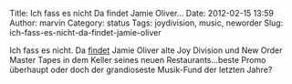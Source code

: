 Title: Ich fass es nicht Da findet Jamie Oliver...
Date: 2012-02-15 13:59
Author: marvin
Category: status
Tags: joydivision, music, neworder
Slug: ich-fass-es-nicht-da-findet-jamie-oliver

Ich fass es nicht. Da
[findet](http://www.nme.com/news/joy-division/62037) Jamie Oliver alte
Joy Division und New Order Master Tapes in dem Keller seines neuen
Restaurants...beste Promo überhaupt oder doch der grandioseste
Musik-Fund der letzten Jahre?

